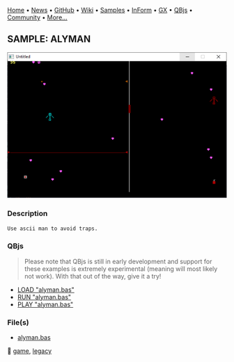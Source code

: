 [Home](https://qb64.com) • [News](../../news.md) • [GitHub](https://github.com/QB64Official/qb64) • [Wiki](https://github.com/QB64Official/qb64/wiki) • [Samples](../../samples.md) • [InForm](../../inform.md) • [GX](../../gx.md) • [QBjs](../../qbjs.md) • [Community](../../community.md) • [More...](../../more.md)

## SAMPLE: ALYMAN

![screenshot.png](img/screenshot.png)

### Description

```text
Use ascii man to avoid traps.
```

### QBjs

> Please note that QBjs is still in early development and support for these examples is extremely experimental (meaning will most likely not work). With that out of the way, give it a try!

* [LOAD "alyman.bas"](https://v6p9d9t4.ssl.hwcdn.net/html/6029471/index.html?src=https://qb64.com/samples/alyman/src/alyman.bas)
* [RUN "alyman.bas"](https://v6p9d9t4.ssl.hwcdn.net/html/6029471/index.html?mode=auto&src=https://qb64.com/samples/alyman/src/alyman.bas)
* [PLAY "alyman.bas"](https://v6p9d9t4.ssl.hwcdn.net/html/6029471/index.html?mode=play&src=https://qb64.com/samples/alyman/src/alyman.bas)

### File(s)

* [alyman.bas](src/alyman.bas)

🔗 [game](../game.md), [legacy](../legacy.md)
